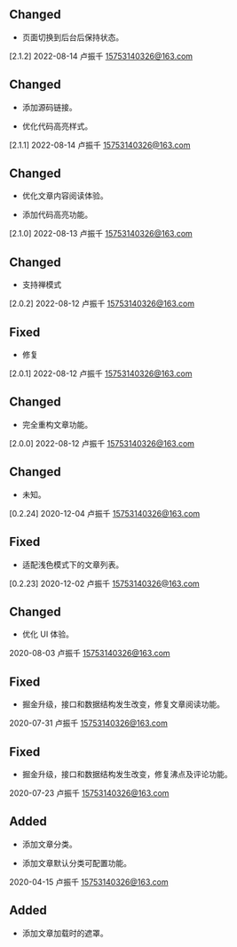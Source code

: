 ## Changed

- 页面切换到后台后保持状态。

[2.1.2] 2022-08-14 卢振千 <15753140326@163.com>

## Changed

- 添加源码链接。

- 优化代码高亮样式。

[2.1.1] 2022-08-14 卢振千 <15753140326@163.com>

## Changed

- 优化文章内容阅读体验。

- 添加代码高亮功能。

[2.1.0] 2022-08-13 卢振千 <15753140326@163.com>

## Changed

- 支持禅模式

[2.0.2] 2022-08-12 卢振千 <15753140326@163.com>

## Fixed

- 修复

[2.0.1] 2022-08-12 卢振千 <15753140326@163.com>

## Changed

- 完全重构文章功能。

[2.0.0] 2022-08-12 卢振千 <15753140326@163.com>

## Changed

- 未知。

[0.2.24] 2020-12-04 卢振千 <15753140326@163.com>

## Fixed

- 适配浅色模式下的文章列表。

[0.2.23] 2020-12-02 卢振千 <15753140326@163.com>

## Changed

- 优化 UI 体验。

2020-08-03 卢振千 <15753140326@163.com>

## Fixed

- 掘金升级，接口和数据结构发生改变，修复文章阅读功能。

2020-07-31 卢振千 <15753140326@163.com>

## Fixed

- 掘金升级，接口和数据结构发生改变，修复沸点及评论功能。

2020-07-23 卢振千 <15753140326@163.com>

## Added

- 添加文章分类。

- 添加文章默认分类可配置功能。

2020-04-15 卢振千 <15753140326@163.com>

## Added

- 添加文章加载时的遮罩。
